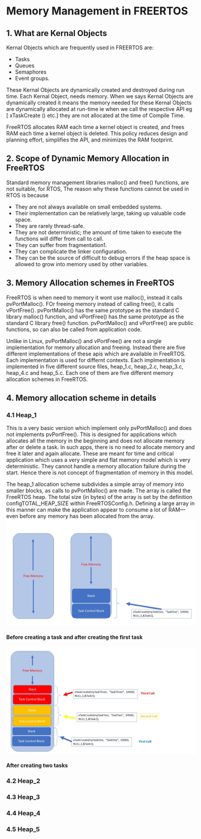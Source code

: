 # Memory Management in FREERTOS
## 1. What are Kernal Objects
Kernal Objects which are frequently used in FREERTOS are:
* Tasks
* Queues
* Semaphores
* Event groups.  

These Kernal Objects are dynamically created and destroyed during run time.  Each Kernal Object,  needs memory. When we says Kernal Objects are dynamically created it means the memory needed for these Kernal Objects are dynamically allocated at run-time ie when we call the respective API eg [ xTaskCreate () etc.] they are not allocated at the time of Compile Time.

FreeRTOS allocates RAM each time a kernel object is created, and frees RAM each time a kernel object is deleted.  This policy reduces design and planning effort, simplifies the API, and minimizes the RAM footprint. 

## 2. Scope of Dynamic Memory Allocation in FreeRTOS
Standard memory management libraries  malloc() and free() functions, are not suitable, for RTOS,
The reason why these functions cannot be used in RTOS is because
* They are not always available on small embedded systems. 
* Their implementation can be relatively large, taking up valuable code space. 
* They are rarely thread-safe. 
* They are not deterministic; the amount of time taken to execute the functions will differ from call to call. 
* They can suffer from fragmentation1.   
* They can complicate the linker configuration. 
* They can be the source of difficult to debug errors if the heap space is allowed to grow into memory used by other variables.  

## 3. Memory Allocation schemes in FreeRTOS
FreeRTOS is when need to  memory it wont use malloc(), instead it calls pvPortMalloc().  FOr freeing memory instead of calling free(), it calls vPortFree().  pvPortMalloc() has the same prototype as the standard C library malloc() function, and vPortFree() has the same prototype as the standard C library free() function. 
pvPortMalloc() and vPortFree() are public functions, so can also be called from application code. 

Unlike in Linux,  pvPortMalloc() and vPortFree() are not a single implementation for memory allocation and freeing.  Instead there are five different implementations of these apis which are available in FreeRTOS. Each implementation is used for differnt contexts. Each implmentation is implemented in five different source files, heap_1.c, heap_2.c, heap_3.c, heap_4.c and heap_5.c. Each one of them are five different  memory allocation schemes in FreeRTOS.

## 4. Memory allocation scheme in details
### 4.1 Heap_1
This is a very basic version which implement only pvPortMalloc() and does not implements pvPortFree(). This is designed for applications which allocates all the memory in the beginning and does not allocate memory after or delete a task. In such apps, there  is no need to allocate memory and free it later and again allocate. These are meant for time and  critical application which uses a very simple and flat memory model which is very deterministic. They cannot handle a memory allocation failure during the start.  Hence there is not concept of fragmentation of memory in this model. 

The heap_1 allocation scheme subdivides a simple array of memory into smaller blocks, as calls to pvPortMalloc() are made.  The array is called the FreeRTOS heap.   The total size (in bytes) of the array is set by the definition configTOTAL_HEAP_SIZE within FreeRTOSConfig.h.  Defining a large array in this manner can make the application appear to consume a lot of RAM—even before any memory has been allocated from the array. 
![alt text](https://github.com/girishsukukumar/FreeRTOSexamples/blob/master/MemoryManagement/heap_1_1.jpg
 "Logo Title Text 1")
 #### Before creating a task and after creating the first task
 ![alt text](https://github.com/girishsukukumar/FreeRTOSexamples/blob/master/MemoryManagement/heap_1_2.jpg
 "Logo Title Text 1")
 #### After creating two tasks


### 4.2 Heap_2
### 4.3 Heap_3
### 4.4 Heap_4
### 4.5 Heap_5




